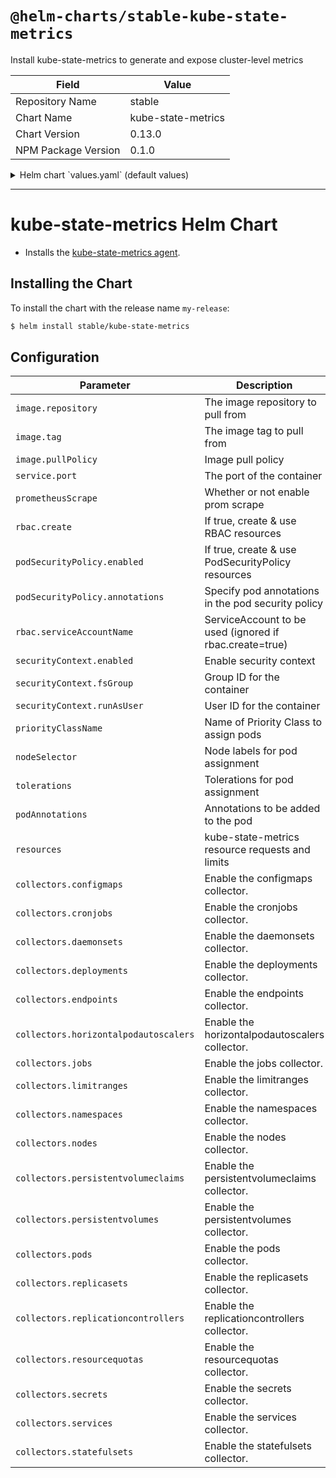 # `@helm-charts/stable-kube-state-metrics`

Install kube-state-metrics to generate and expose cluster-level metrics

| Field               | Value              |
| ------------------- | ------------------ |
| Repository Name     | stable             |
| Chart Name          | kube-state-metrics |
| Chart Version       | 0.13.0             |
| NPM Package Version | 0.1.0              |

<details>

<summary>Helm chart `values.yaml` (default values)</summary>

```yaml
# Default values for kube-state-metrics.
prometheusScrape: true
image:
  repository: quay.io/coreos/kube-state-metrics
  tag: v1.4.0
  pullPolicy: IfNotPresent
service:
  port: 8080
  # Default to clusterIP for backward compatibility
  type: ClusterIP
  nodePort: 0
  loadBalancerIP: ''
rbac:
  # If true, create & use RBAC resources
  create: true
  # Ignored if rbac.create is true
  serviceAccountName: default

## Specify if a Pod Security Policy for kube-state-metrics must be created
## Ref: https://kubernetes.io/docs/concepts/policy/pod-security-policy/
##
podSecurityPolicy:
  enabled: false
  annotations:
    {}
    ## Specify pod annotations
    ## Ref: https://kubernetes.io/docs/concepts/policy/pod-security-policy/#apparmor
    ## Ref: https://kubernetes.io/docs/concepts/policy/pod-security-policy/#seccomp
    ## Ref: https://kubernetes.io/docs/concepts/policy/pod-security-policy/#sysctl
    ##
    # seccomp.security.alpha.kubernetes.io/allowedProfileNames: '*'
    # seccomp.security.alpha.kubernetes.io/defaultProfileName: 'docker/default'
    # apparmor.security.beta.kubernetes.io/defaultProfileName: 'runtime/default'

securityContext:
  enabled: true
  runAsUser: 65534
  fsGroup: 65534

## Node labels for pod assignment
## Ref: https://kubernetes.io/docs/user-guide/node-selection/
nodeSelector: {}

## Tolerations for pod assignment
## Ref: https://kubernetes.io/docs/concepts/configuration/taint-and-toleration/
tolerations: []

# Annotations to be added to the pod
podAnnotations: {}

## Assign a PriorityClassName to pods if set
# priorityClassName: ""

# Available collectors for kube-state-metrics. By default all available
# collectors are enabled.
collectors:
  configmaps: true
  cronjobs: true
  daemonsets: true
  deployments: true
  endpoints: true
  horizontalpodautoscalers: true
  jobs: true
  limitranges: true
  namespaces: true
  nodes: true
  persistentvolumeclaims: true
  persistentvolumes: true
  pods: true
  replicasets: true
  replicationcontrollers: true
  resourcequotas: true
  secrets: true
  services: true
  statefulsets: true
# Namespace to be enabled for collecting resources. By default all namespaces are collected.
# namespace: ""
```

</details>

---

# kube-state-metrics Helm Chart

- Installs the [kube-state-metrics agent](https://github.com/kubernetes/kube-state-metrics).

## Installing the Chart

To install the chart with the release name `my-release`:

```bash
$ helm install stable/kube-state-metrics
```

## Configuration

| Parameter                             | Description                                             | Default                           |
| ------------------------------------- | ------------------------------------------------------- | --------------------------------- |
| `image.repository`                    | The image repository to pull from                       | quay.io/coreos/kube-state-metrics |
| `image.tag`                           | The image tag to pull from                              | `v1.4.0`                          |
| `image.pullPolicy`                    | Image pull policy                                       | IfNotPresent                      |
| `service.port`                        | The port of the container                               | 8080                              |
| `prometheusScrape`                    | Whether or not enable prom scrape                       | true                              |
| `rbac.create`                         | If true, create & use RBAC resources                    | true                              |
| `podSecurityPolicy.enabled`           | If true, create & use PodSecurityPolicy resources       | false                             |
| `podSecurityPolicy.annotations`       | Specify pod annotations in the pod security policy      | {}                                |
| `rbac.serviceAccountName`             | ServiceAccount to be used (ignored if rbac.create=true) | default                           |
| `securityContext.enabled`             | Enable security context                                 | `true`                            |
| `securityContext.fsGroup`             | Group ID for the container                              | `65534`                           |
| `securityContext.runAsUser`           | User ID for the container                               | `65534`                           |
| `priorityClassName`                   | Name of Priority Class to assign pods                   | `nil`                             |
| `nodeSelector`                        | Node labels for pod assignment                          | {}                                |
| `tolerations`                         | Tolerations for pod assignment                          | []                                |
| `podAnnotations`                      | Annotations to be added to the pod                      | {}                                |
| `resources`                           | kube-state-metrics resource requests and limits         | {}                                |
| `collectors.configmaps`               | Enable the configmaps collector.                        | true                              |
| `collectors.cronjobs`                 | Enable the cronjobs collector.                          | true                              |
| `collectors.daemonsets`               | Enable the daemonsets collector.                        | true                              |
| `collectors.deployments`              | Enable the deployments collector.                       | true                              |
| `collectors.endpoints`                | Enable the endpoints collector.                         | true                              |
| `collectors.horizontalpodautoscalers` | Enable the horizontalpodautoscalers collector.          | true                              |
| `collectors.jobs`                     | Enable the jobs collector.                              | true                              |
| `collectors.limitranges`              | Enable the limitranges collector.                       | true                              |
| `collectors.namespaces`               | Enable the namespaces collector.                        | true                              |
| `collectors.nodes`                    | Enable the nodes collector.                             | true                              |
| `collectors.persistentvolumeclaims`   | Enable the persistentvolumeclaims collector.            | true                              |
| `collectors.persistentvolumes`        | Enable the persistentvolumes collector.                 | true                              |
| `collectors.pods`                     | Enable the pods collector.                              | true                              |
| `collectors.replicasets`              | Enable the replicasets collector.                       | true                              |
| `collectors.replicationcontrollers`   | Enable the replicationcontrollers collector.            | true                              |
| `collectors.resourcequotas`           | Enable the resourcequotas collector.                    | true                              |
| `collectors.secrets`                  | Enable the secrets collector.                           | true                              |
| `collectors.services`                 | Enable the services collector.                          | true                              |
| `collectors.statefulsets`             | Enable the statefulsets collector.                      | true                              |
